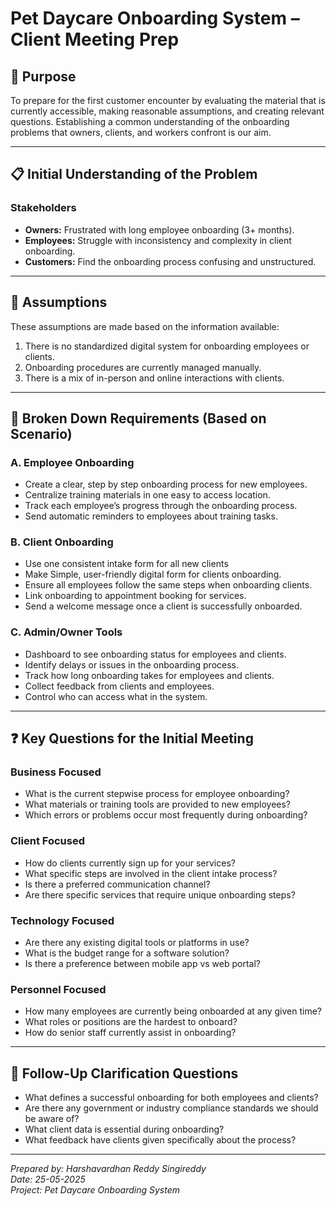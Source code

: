 # Pet Daycare Onboarding System – Client Meeting Prep

## 📌 Purpose
To prepare for the first customer encounter by evaluating the material that is currently accessible, making reasonable assumptions, and creating relevant questions. Establishing a common understanding of the onboarding problems that owners, clients, and workers confront is our aim.

---

## 📋 Initial Understanding of the Problem

### Stakeholders
- **Owners:** Frustrated with long employee onboarding (3+ months).
- **Employees:** Struggle with inconsistency and complexity in client onboarding.
- **Customers:** Find the onboarding process confusing and unstructured.

---

## 📂 Assumptions
These assumptions are made based on the information available:
1. There is no standardized digital system for onboarding employees or clients.
2. Onboarding procedures are currently managed manually.
3. There is a mix of in-person and online interactions with clients.

---

## 🧩 Broken Down Requirements (Based on Scenario)

### A. Employee Onboarding
- Create a clear, step by step onboarding process for new employees.
- Centralize training materials in one easy to access location.
- Track each employee’s progress through the onboarding process.
- Send automatic reminders to employees about training tasks.

### B. Client Onboarding
- Use one consistent intake form for all new clients
- Make Simple, user-friendly digital form for clients onboarding.
- Ensure all employees follow the same steps when onboarding clients.
- Link onboarding to appointment booking for services.
- Send a welcome message once a client is successfully onboarded.

### C. Admin/Owner Tools
- Dashboard to see onboarding status for employees and clients.
- Identify delays or issues in the onboarding process.
- Track how long onboarding takes for employees and clients.
- Collect feedback from clients and employees.
- Control who can access what in the system.

---

## ❓ Key Questions for the Initial Meeting

### Business Focused
- What is the current stepwise process for employee onboarding?
- What materials or training tools are provided to new employees?
- Which errors or problems occur most frequently during onboarding?

### Client Focused
- How do clients currently sign up for your services?
- What specific steps are involved in the client intake process?
- Is there a preferred communication channel?
- Are there specific services that require unique onboarding steps?

### Technology Focused
- Are there any existing digital tools or platforms in use?
- What is the budget range for a software solution?
- Is there a preference between mobile app vs web portal?

### Personnel Focused
- How many employees are currently being onboarded at any given time?
- What roles or positions are the hardest to onboard?
- How do senior staff currently assist in onboarding?

---

## 🔄 Follow-Up Clarification Questions

- What defines a successful onboarding for both employees and clients?
- Are there any government or industry compliance standards we should be aware of?
- What client data is essential during onboarding?
- What feedback have clients given specifically about the process?

---

*Prepared by: Harshavardhan Reddy Singireddy*  
*Date: 25-05-2025*  
*Project: Pet Daycare Onboarding System*